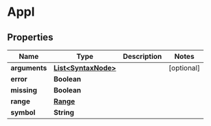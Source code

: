 

# Appl

## Properties

Name | Type | Description | Notes
------------ | ------------- | ------------- | -------------
**arguments** | [**List&lt;SyntaxNode&gt;**](SyntaxNode.md) |  |  [optional]
**error** | **Boolean** |  | 
**missing** | **Boolean** |  | 
**range** | [**Range**](Range.md) |  | 
**symbol** | **String** |  | 



